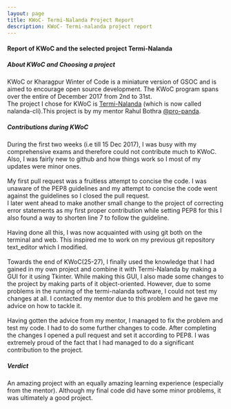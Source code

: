 ```yaml
---
layout: page
title: KWoC- Termi-Nalanda Project Report
description: KWoC- Termi-nalanda project report
---
```


#### Report of KWoC and the selected project Termi-Nalanda
##### About KWoC and Choosing a project
KWoC or Kharagpur Winter of Code is a miniature version of GSOC and is aimed to encourage open source development. The KWoC program spans over the entire of December 2017  from 2nd to 31st.<br>
The project I chose for KWoC is [Termi-Nalanda](https://github.com/Pro-Panda/nalanda-cli) (which is now called nalanda-cli).This project is by my mentor Rahul Bothra [@pro-panda](https://github.com/Pro-Panda).
##### Contributions during KWoC 
During the first two weeks (i.e till  15 Dec 2017), I was busy with my comprehensive exams and therefore could not contribute much to KWoC. Also, I was fairly new to github and how things work so I most of my updates were minor ones.<br><br>
My first pull request was a fruitless attempt to concise the code. I was unaware of the PEP8 guidelines and my attempt to concise the code went against the guidelines so I closed the pull request.<br>
I later went ahead to make another small change to the project of correcting error statements as my first proper contribution while setting PEP8 for this I also found a way to shorten line 7 to follow the guideline.<br><br>
Having done all this, I was now acquainted with using git both on the terminal and web. This inspired me to work on my previous git repository text_editor which I modified.<br><br>
Towards the end of KWoC(25-27), I finally used the knowledge that I had gained in my own project and combine it with Termi-Nalanda by making a GUI for it using Tkinter. While making this GUI, I also made some changes to the project by making parts of it object-oriented. However, due to some problems in the running of the termi-nalanda software, I could not test my changes at all. I contacted my mentor due to this problem and he gave me advice on how to tackle it.<br><br>
Having gotten the advice from my mentor, I managed to fix the problem and test my code. I had to do some further changes to code. After completing the changes I opened a pull request and set it according to PEP8. I was extremely proud of the fact that I had managed to do a significant contribution to the project.
##### Verdict
An amazing project with an equally amazing learning experience (especially from the mentor). Although my final code did have some minor problems, it was ultimately a good project.
